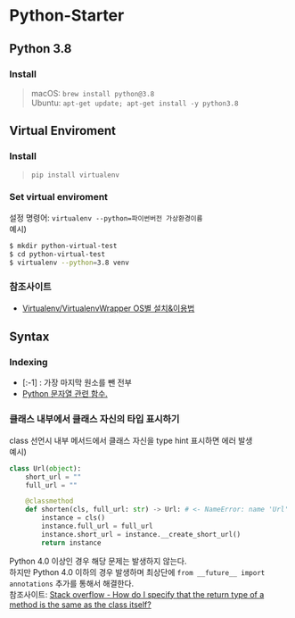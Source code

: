 # Python-Starter


## Python 3.8
### Install
> macOS: `brew install python@3.8`   
> Ubuntu: `apt-get update; apt-get install -y python3.8`

## Virtual Enviroment
### Install
> `pip install virtualenv`

### Set virtual enviroment
설정 명령어: `virtualenv --python=파이썬버전 가상환경이름`  
예시)
``` bash
$ mkdir python-virtual-test
$ cd python-virtual-test
$ virtualenv --python=3.8 venv
```

### 참조사이트
* [Virtualenv/VirtualenvWrapper OS별 설치&이용법](https://beomi.github.io/2016/12/28/HowToSetup-Virtualenv-VirtualenvWrapper/)

## Syntax
### Indexing
* [:-1] : 가장 마지막 원소를 뺀 전부
* [Python 문자열 관련 함수.](http://egloos.zum.com/itbaby/v/4243381)

### 클래스 내부에서 클래스 자신의 타입 표시하기
class 선언시 내부 메서드에서 클래스 자신을 type hint 표시하면 에러 발생   
예시)
```python
class Url(object):
    short_url = ""
    full_url = ""

    @classmethod
    def shorten(cls, full_url: str) -> Url: # <- NameError: name 'Url' is not defined 에러 발생!
        instance = cls()
        instance.full_url = full_url
        instance.short_url = instance.__create_short_url()
        return instance
```
Python 4.0 이상인 경우 해당 문제는 발생하지 않는다.   
하지만 Python 4.0 이하의 경우 발생하며 최상단에 `from __future__ import annotations` 추가를 통해서 해결한다.    
참조사이트: [Stack overflow - How do I specify that the return type of a method is the same as the class itself?](https://stackoverflow.com/questions/33533148/how-do-i-specify-that-the-return-type-of-a-method-is-the-same-as-the-class-itsel)
